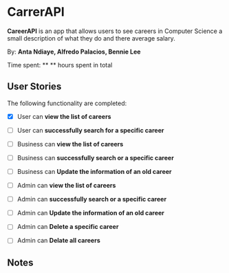# CarrerAPI

**CareerAPI** is an app that allows users to see careers in Computer Science a small description of what they do and there average salary.

By: **Anta Ndiaye, Alfredo Palacios, Bennie Lee**

Time spent: ** ** hours spent in total

## User Stories

The following functionality are completed:

* [x] User can **view the list of careers**
* [ ] User can **successfully search for a specific career**
* [ ] Business can **view the list of careers**
* [ ] Business can **successfully search or a specific career**
* [ ] Business can **Update the information of an old career**
* [ ] Admin can **view the list of careers**
* [ ] Admin can **successfully search or a specific career**
* [ ] Admin can  **Update the information of an old career**
* [ ] Admin can **Delete a specific career**
* [ ] Admin can **Delate all careers**




## Notes

